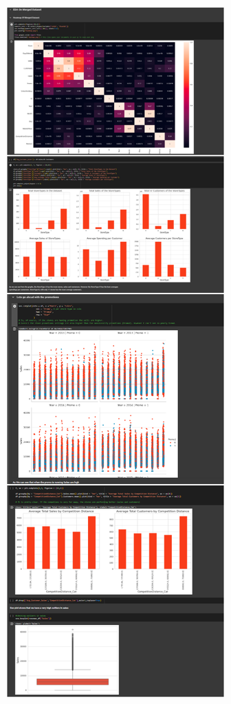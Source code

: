 ![alt text](images/12.png) ![alt text](images/13.png) ![alt text](images/14.png) ![alt text](images/15.png)